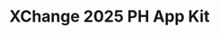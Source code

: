 ---
title: XChange 2025 PH App Kit
redirect_to: https://drive.google.com/drive/folders/1fMFAH8pAG9U_8uhzOTUARMsEAuRza9zc?usp=drive_link
redirect_from: 
  - /XChange2025PHAppKit
  - /xchange2025phappkit
---